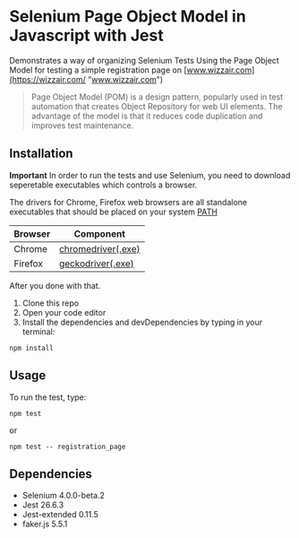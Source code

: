 # Selenium Page Object Model in Javascript with Jest


Demonstrates a way of organizing Selenium Tests Using the Page Object Model for testing a simple registration page on [www.wizzair.com](https://wizzair.com/ "www.wizzair.com")

> Page Object Model (POM) is a design pattern, popularly used in test automation that creates Object Repository for web UI elements. The advantage of the model is that it reduces code duplication and improves test maintenance.


## Installation

**Important**
In order to run the tests and use Selenium, you need to download  seperetable executables which controls a browser.

The drivers for Chrome, Firefox web browsers are all standalone executables that should be placed on your system [PATH](http://en.wikipedia.org/wiki/PATH_%28variable%29 "PATH")


| Browser  | Component |
| ------------- | ------------- |
| Chrome  | [	chromedriver(.exe)](http://chromedriver.storage.googleapis.com/index.html "chromedriver")  |
| Firefox  | [geckodriver(.exe)](https://github.com/mozilla/geckodriver/releases/ "geckodriver(.exe)")  |


After you done with that.

1. Clone this repo
2. Open your code editor
3. Install the dependencies and devDependencies by typing in your terminal:

```
npm install
```

## Usage 

To run the test, type:

```
npm test
```
or
```
npm test -- registration_page
```





## Dependencies
- Selenium 4.0.0-beta.2
- Jest 26.6.3
- Jest-extended 0.11.5
- faker.js 5.5.1
